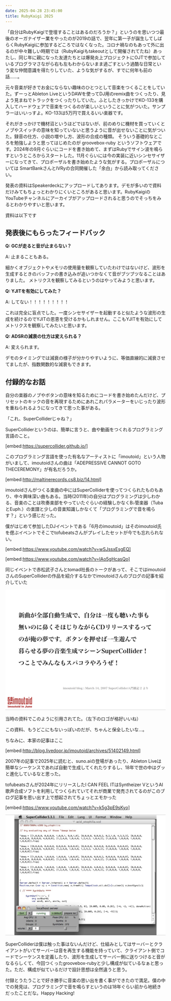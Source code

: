 ```yaml
---
date: 2025-04-28 23:45:00
title: RubyKaigi 2025
---
```


「自分はRubyKaigiで登壇することはあるのだろうか？」というのを思いつつ最後のオーガナイザー業をやったのが2019の話で、翌年に第一子が誕生してしばらくRubyKaigiに参加するどころではなくなった。コロナ禍なのもあって外に出るのが中々難しい時期では（RubyKaigiもtakeoutとして開催されてたね）あったし、同じ年に親になった友達たちとは爆発炎上プロジェクトにOJTで参加しているプログラマさながら右も左もわからないまま過ごすという過酷な日常という変な仲間意識を得たりしていた、ような気がするが、すでに何年も前の話......。

元々音楽が好きでお金にならない趣味のひとつとして音楽をつくることをしていた。ずーっとAbleton LiveというDAWを使ってDJ用のremix曲をつくったり、見よう見まねでトラックをつくったりしていた。ふとしたきっかけでKO-133を購入してハードウェアで音楽をつくるのが楽しいということに気がついた。サンプラーはいいっすよ。KO-133は5万円で買えるいい楽器です。

それがきっかけで機材沼というほどではないが、前のめりに機材を買っていくとノブやスイッチの意味を知っていないと思うように音が出せないことに気がついた。録音の仕方、小説の増やし方、波形の合成の種類。
そういう基礎的なところを勉強しようと思ってはじめたのが groovebox-ruby というソフトウェアです。2024年の9月ぐらいにコードを書き始めて、まずはRubyでサイン波を鳴らすというところからスタートした。11月ぐらいには今の実装に近いシンセサイザーになってきて、プロポーザルを書き始めたような気がする。プロポーザルについては SmartBankさんとIVRyの合同開催した「余白」から読み取ってください。

発表の資料はSpeakerdeckにアップロードしてあります。デモが多いので資料だけみてもちょっとわかりにくいところがあると思います。RubyKaigiのYouTubeチャンネルにアーカイブがアップロードされると思うのでそっちをみるとわかりやすいと思います。

資料は以下です

<script defer class="speakerdeck-embed" data-id="eaf0fc068950480ca96a674fe601bc69" data-ratio="1.7777777777777777" src="//speakerdeck.com/assets/embed.js"></script>

## 発表後にもらったフィードバック

__Q: GCが走ると音が止まらない？__

A: 止まることもある。

細かくオブジェクトやメモリの使用量を観察していたわけではないけど、波形を生成するときのバッファの書き込みが追いつかなくて音がブツブツなることはありました。
メトリクスを観察してみるというのはやってみようと思います。

__Q: YJITを有効にしてみた？__

A: してない！！！！！！！！！

これは完全に盲点でした。一度シンセサイザーを起動すると似たような波形の生成を続けるのでYJITの恩恵を受けるかもしれません。ここもYJITを有効にしてメトリクスを観察してみたいと思います。

__Q: ADSRの減衰の仕方は変えられる？__

A: 変えられます。

デモのタイミングでは減衰の様子が分かりやすいように、等価直線的に減衰させてましたが、指数関数的な減衰もできます。


## 付録的なお話

自分の楽器のノブやボタンの意味を知るためにコードを書き始めたんだけど、プリセットのキックの音を再現するためにあれこれパラメーターをいじったり波形を重ねられるようになってきて思った事がある。

「これ、SuperColliderじゃね？」

SuperColliderというのは、簡単に言うと、曲や動画をつくれるプログラミング言語のこと。

[embed:https://supercollider.github.io/]

このプログラミング言語を使った有名なアーティストに「imoutoid」という人物がいまして、imoutoidさんの曲は「ADEPRESSIVE CANNOT GOTO THECEREMONY」が有名だろうか。

[embed:http://maltinerecords.cs8.biz/14.html]

imoutoidさんがつくる楽曲の中にはSuperColliderを使ってつくられたものもあり、中々興味深い曲もある。当時(2011年)の自分はプログラミングは少しわかる、音楽のことは吹奏楽部をやっていたぐらいの経験しかなくB♭管楽器（TubaとEuph.）の楽譜と少しの音楽知識しかなくて「プログラミングで音を鳴らす？」という感じだった。

僕がはじめて参加したDJイベントである「6月のimoutoid」はそのimoutoid氏を偲ぶイベントでそこでtofubeatsさんがプレイしたセットが今でも忘れられない。

[embed:https://www.youtube.com/watch?v=wSJssxEsgEQ]

[embed:https://www.youtube.com/watch?v=IAo5gHcasQo]

同じイベントで赤松武子さんとtomad社長のトークがあって、そこではimoutoidさんのSuperColliderの作品を紹介するなかでimoutoidさんのブログの記事を紹介していた

![新曲が全部自動生成で、自分は一度も聴いた事も 無いのに鼻くそほじりながらCDリリースするって のが俺の夢です。ボタンを押せば一生遊んで 暮らせる夢の音楽生成マシーンSuperCollider！ つことでみんなもスパコラやろうぜ！](../source/images/articles/2025-04-28-imoutoid.png)

当時の資料でこのように引用されてた。（左下のロゴが格好いいね）

この資料、もうどこにもないっぽいのだが、ちゃんと保全したいな...。

ちなみに、本家の記事はここ

[embed:http://blog.livedoor.jp/imoutoid/archives/51402149.html]

2007年の記事で2025年に読むと、suno.aiの登場があったり、Ableton Liveは簡単なシーケンスであれば自動で生成してくれたりするし、18年で世の中はグッと進化しているなと思った。

tofubeatsさんが2024年にリリースしたI CAN FEEL ITはSyntheizer VというAI歌声合成ソフトを利用してつくられていてそれが商業で発売されてるのがこのブログ記事を思い出す上で想起されてちょっとエモかった

[embed:https://www.youtube.com/watch?v=k5g3pE9sKyo]


![SuperColliderの画面の様子](../source/images/articles/2025-04-28-sc.png)

SuperColliderは僕は触った事はないんだけど、仕組みとしてはサーバーとクライアントがいてサーバーは音を再生する機能を持っていて、クライアント側でコードでシーケンスを定義したり、波形を生成してサーバー側に送りつけると音がなるらしくて、今回つくったgroovebox-rubyと少し構成が似ているなぁと思った。ただ、構成が似ているだけで設計思想は全然違うと思う。

付録とうたうことで好き勝手に音楽の思い出を書く事ができたので満足。僕の中での発見は、プログラミングで音を鳴らすというのは18年ぐらい前から地続きだったことだな。Happy Hacking!
